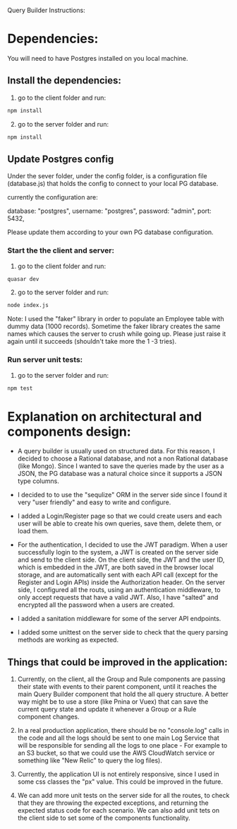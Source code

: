 
Query Builder Instructions:

# Dependencies:

You will need to have Postgres installed on you local machine.


## Install the dependencies:

1) go to the client folder and run:
```bash
npm install
```
2) go to the server folder and run:
```bash
npm install
```

## Update Postgres config

Under the sever folder, under the config folder, is a configuration file (database.js) that holds the config
to connect to your local PG database.

currently the configuration are:

database: "postgres",
username: "postgres",
password: "admin",
port: 5432,

Please update them according to your own PG database configuration.

### Start the the client and server:

1) go to the client folder and run:
```bash
quasar dev
```

2) go to the server folder and run:
```bash
node index.js
```

Note:
I used the "faker" library in order to populate an Employee table with dummy data (1000 records).
Sometime the faker library creates the same names which causes the server to crush while going up.
Please just raise it again until it succeeds (shouldn't take more the 1 -3 tries).


### Run server unit tests:

1) go to the server folder and run:
```bash
npm test
```

# Explanation on architectural and components design:

- A query builder is usually used on structured data.
For this reason, I decided to choose a Rational database, and not a non Rational database (like Mongo).
Since I wanted to save the queries made by the user as a JSON, the PG database was a natural choice since
it supports a JSON type columns.

- I decided to to use the "sequlize" ORM in the server side since I found it very "user friendly" and easy to
write and configure.

- I added a Login/Register page so that we could create users and each user will be able to create his own queries, save them, delete them, or load them.

- For the authentication, I decided to use the JWT paradigm.
    When a user successfully login to the system, a JWT is created on the server side and send to the client side.
    On the client side, the JWT and the user ID, which is embedded in the JWT, are both saved in the browser local storage, and are automatically sent with each API call (except for the Register and Login APIs) inside the Authorization header.
    On the server side, I configured all the routs, using an authentication middleware, to only accept requests that have a valid JWT.
    Also, I have "salted" and encrypted all the password when a users are created.

- I added a sanitation middleware for some of the server API endpoints.

- I added some unittest on the server side to check that the query parsing methods are working as expected.


## Things that could be improved in the application:

1) Currently, on the client, all the Group and Rule components are passing their state with events to their parent component, until it reaches the main Query Builder component that hold the all query structure.
A better way might be to use a store (like Pnina or Vuex) that can save the current query state and update it whenever a Group or a Rule component changes.

2) In a real production application, there should be no "console.log" calls in the code and all the logs should be sent to one main Log Service that will be responsible for sending all the logs to one place - For example to an S3 bucket, so that we could use the AWS CloudWatch service or something like "New Relic" to query the log files).

3) Currently, the application UI is not entirely responsive, since I used in some css classes the "px" value.
This could be improved in the future.

4) We can add more unit tests on the server side for all the routes, to check that they are throwing the expected exceptions, and returning the expected status code for each scenario.
We can also add unit tets on the client side to set some of the components functionality.